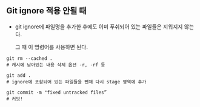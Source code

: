 ## Git ignore 적용 안될 때

- git ignore에 파일명을 추가한 후에도 이미 푸쉬되어 있는 파일들은 지워지지 않는다.

  그 때 이 명령어를 사용하면 된다.

```
git rm --cached . 
# 캐시에 남아있는 내용 삭제 옵션 -r, -rf 등

git add .
# ignore에 포함되어 있는 파일들을 뺀체 다시 stage 영역에 추가

git commit -m "fixed untracked files”
# 커밋!
```
